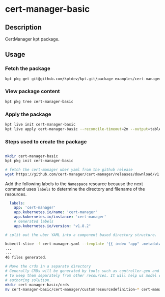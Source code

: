 # cert-manager-basic

## Description

CertManager kpt package.

## Usage

### Fetch the package

```sh
kpt pkg get git@github.com/kptdev/kpt.git/package-examples/cert-manager-basic[@VERSION] cert-manager-basic
```

### View package content

```sh
kpt pkg tree cert-manager-basic
```

### Apply the package

```sh
kpt live init cert-manager-basic
kpt live apply cert-manager-basic --reconcile-timeout=2m --output=table
```

### Steps used to create the package

```sh

mkdir cert-manager-basic
kpt pkg init cert-manager-basic

# fetch the cert-manager uber yaml from the github release
wget https://github.com/cert-manager/cert-manager/releases/download/v1.8.2/cert-manager.yaml

```

Add the following labels to the `Namespace` resource because the next command
uses `labels` to determine the directory and filename of the resources.

```yaml
  labels:
    app: 'cert-manager'
    app.kubernetes.io/name: 'cert-manager'
    app.kubernetes.io/instance: 'cert-manager'
    # Generated labels
    app.kubernetes.io/version: "v1.8.2"
```

```sh
# split out the uber YAML into a component based directory structure.

kubectl-slice -f cert-manager.yaml --template '{{ index "app" .metadata.labels }}/{{.kind | lower}}-{{.metadata.name|dottodash}}.yaml' -o cert-manager-basic
...
...
46 files generated.

# Move the crds in a separate directory
# Generally CRDs will be generated by tools such as controller-gen and it helps
# to keep them separately from other resources. It will help us model our package
# authoring solution.
mkdir cert-manager-basic/crds
mv cert-manager-basic/cert-manager/customresourcedefinition-* cert-manager-basic/crds/
```
